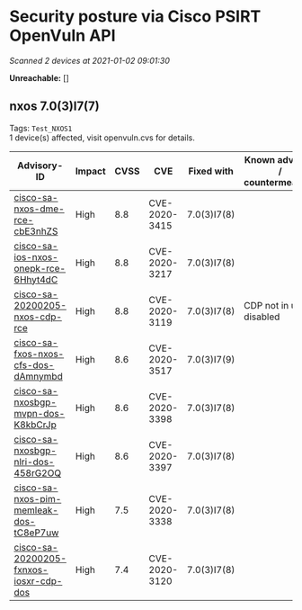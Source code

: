 # Security posture via Cisco PSIRT OpenVuln API

*Scanned 2 devices at 2021-01-02 09:01:30*

**Unreachable:** []  

## nxos 7.0(3)I7(7)  
  
Tags: `Test_NXOS1`   
1 device(s) affected, visit openvuln.cvs for details.

| Advisory-ID | Impact | CVSS | CVE | Fixed with | Known advisory / countermeasure |  
| ----------- | ------ | ---- | --- | ---------- | ------------------------------- |  
| [cisco-sa-nxos-dme-rce-cbE3nhZS](https://tools.cisco.com/security/center/content/CiscoSecurityAdvisory/cisco-sa-nxos-dme-rce-cbE3nhZS)| High | 8.8 | CVE-2020-3415 | 7.0(3)I7(8) |  |
| [cisco-sa-ios-nxos-onepk-rce-6Hhyt4dC](https://tools.cisco.com/security/center/content/CiscoSecurityAdvisory/cisco-sa-ios-nxos-onepk-rce-6Hhyt4dC)| High | 8.8 | CVE-2020-3217 | 7.0(3)I7(8) |  |
| [cisco-sa-20200205-nxos-cdp-rce](https://tools.cisco.com/security/center/content/CiscoSecurityAdvisory/cisco-sa-20200205-nxos-cdp-rce)| High | 8.8 | CVE-2020-3119 | 7.0(3)I7(8) | CDP not in use / disabled |
| [cisco-sa-fxos-nxos-cfs-dos-dAmnymbd](https://tools.cisco.com/security/center/content/CiscoSecurityAdvisory/cisco-sa-fxos-nxos-cfs-dos-dAmnymbd)| High | 8.6 | CVE-2020-3517 | 7.0(3)I7(9) |  |
| [cisco-sa-nxosbgp-mvpn-dos-K8kbCrJp](https://tools.cisco.com/security/center/content/CiscoSecurityAdvisory/cisco-sa-nxosbgp-mvpn-dos-K8kbCrJp)| High | 8.6 | CVE-2020-3398 | 7.0(3)I7(8) |  |
| [cisco-sa-nxosbgp-nlri-dos-458rG2OQ](https://tools.cisco.com/security/center/content/CiscoSecurityAdvisory/cisco-sa-nxosbgp-nlri-dos-458rG2OQ)| High | 8.6 | CVE-2020-3397 | 7.0(3)I7(8) |  |
| [cisco-sa-nxos-pim-memleak-dos-tC8eP7uw](https://tools.cisco.com/security/center/content/CiscoSecurityAdvisory/cisco-sa-nxos-pim-memleak-dos-tC8eP7uw)| High | 7.5 | CVE-2020-3338 | 7.0(3)I7(8) |  |
| [cisco-sa-20200205-fxnxos-iosxr-cdp-dos](https://tools.cisco.com/security/center/content/CiscoSecurityAdvisory/cisco-sa-20200205-fxnxos-iosxr-cdp-dos)| High | 7.4 | CVE-2020-3120 | 7.0(3)I7(8) |  |

